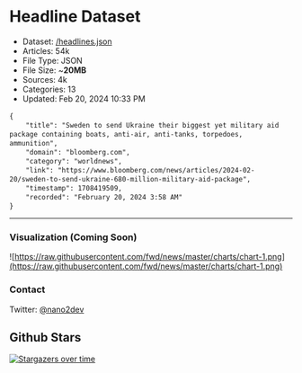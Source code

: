 # Headline Dataset

- Dataset: [/headlines.json](https://raw.githubusercontent.com/fwd/news/master/headlines.json) 
- Articles: 54k
- File Type: JSON
- File Size: ~**20MB**
- Sources: 4k
- Categories: 13
- Updated: Feb 20, 2024 10:33 PM

```
{
    "title": "Sweden to send Ukraine their biggest yet military aid package containing boats, anti-air, anti-tanks, torpedoes, ammunition",
    "domain": "bloomberg.com",
    "category": "worldnews",
    "link": "https://www.bloomberg.com/news/articles/2024-02-20/sweden-to-send-ukraine-680-million-military-aid-package",
    "timestamp": 1708419509,
    "recorded": "February 20, 2024 3:58 AM"
}
```

---

### Visualization (Coming Soon)

![https://raw.githubusercontent.com/fwd/news/master/charts/chart-1.png](https://raw.githubusercontent.com/fwd/news/master/charts/chart-1.png)

### Contact 

Twitter: [@nano2dev](https://twitter.com/nano2dev)

## Github Stars

[![Stargazers over time](https://starchart.cc/fwd/news.svg)](https://starchart.cc/fwd/news)

